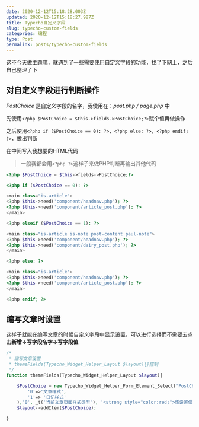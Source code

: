 ```yaml
---
date: 2020-12-12T15:18:28.003Z
updated: 2020-12-12T15:18:27.987Z
title: Typecho自定义字段
slug: typecho-custom-fields
categories: 编程
type: Post
permalink: posts/typecho-custom-fields
---
```



这不今天做主题嘛，就遇到了一些需要使用自定义字段的功能，找了下网上，之后自己整理了下

## 对自定义字段进行判断操作

*PostChoice* 是自定义字段的名字，我使用在：*post.php / page.php* 中

先使用`<?php $PostChoice = $this->fields->PostChoice;?>`赋个值再做操作

之后使用`<?php if ($PostChoice == 0): ?>`，`<?php else: ?>`，`<?php endif; ?>`，做出判断

在中间写入我想要的HTML代码

> 一般我都会用`<?php ?>`这样子来做PHP判断再输出其他代码

```php
<?php $PostChoice = $this->fields->PostChoice;?>

<?php if ($PostChoice == 0): ?>

<main class="is-article">
<?php $this->need('component/headnav.php'); ?>
<?php $this->need('component/article_post.php'); ?>
</main>

<?php elseif ($PostChoice == 1): ?>

<main class="is-article is-note post-content paul-note">
<?php $this->need('component/headnav.php'); ?>
<?php $this->need('component/dairy_post.php'); ?>
</main>

<?php else: ?>

<main class="is-article">
<?php $this->need('component/headnav.php'); ?>
<?php $this->need('component/article_post.php'); ?>
</main>

<?php endif; ?>
```

## 编写文章时设置

这样子就能在编写文章的时候自定义字段中显示设置，可以进行选择而不需要去点击**新增->写字段名字->写字段值**

```php
/*
 * 编写文章设置
 * themeFields(Typecho_Widget_Helper_Layout $layout){}控制
 */
function themeFields(Typecho_Widget_Helper_Layout $layout){

    $PostChoice = new Typecho_Widget_Helper_Form_Element_Select('PostChoice', array(
        '0'=>'文章样式',
        '1'=> '日记样式'
    ),'0', _t('当前文章页面样式类型'), '<strong style="color:red;">该设置仅对该篇文章有效</strong></br>默认选项是「文章」样式</br> 选择「日记」当前文章页面样式将会改为日记样式</br>不建议文章使用日记样式，日记使用文章样式');
    $layout->addItem($PostChoice);

}
```